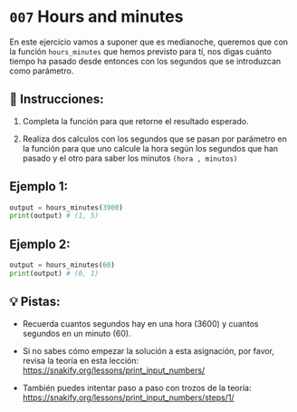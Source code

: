 # `007` Hours and minutes

En este ejercicio vamos a suponer que es medianoche, queremos que con la función `hours_minutes` que hemos previsto para tí, nos digas cuánto tiempo ha pasado desde entonces con los segundos que se introduzcan como parámetro.

## 📝 Instrucciones:

1. Completa la función para que retorne el resultado esperado.

2. Realiza dos calculos con los segundos que se pasan por parámetro en la función para que uno calcule la hora según los segundos que han pasado y el otro para saber los minutos `(hora , minutos)`

## Ejemplo 1:

```py
output = hours_minutes(3900)
print(output) # (1, 5)
```

## Ejemplo 2:

```py
output = hours_minutes(60)
print(output) # (0, 1)
```

## 💡 Pistas:

+ Recuerda cuantos segundos hay en una hora (3600) y cuantos segundos en un minuto (60).

+ Si no sabes cómo empezar la solución a esta asignación, por favor, revisa la teoría en esta lección: https://snakify.org/lessons/print_input_numbers/

+ También puedes intentar paso a paso con trozos de la teoría: https://snakify.org/lessons/print_input_numbers/steps/1/

[comment]: <Solution: (secs//3600, secs//60)>